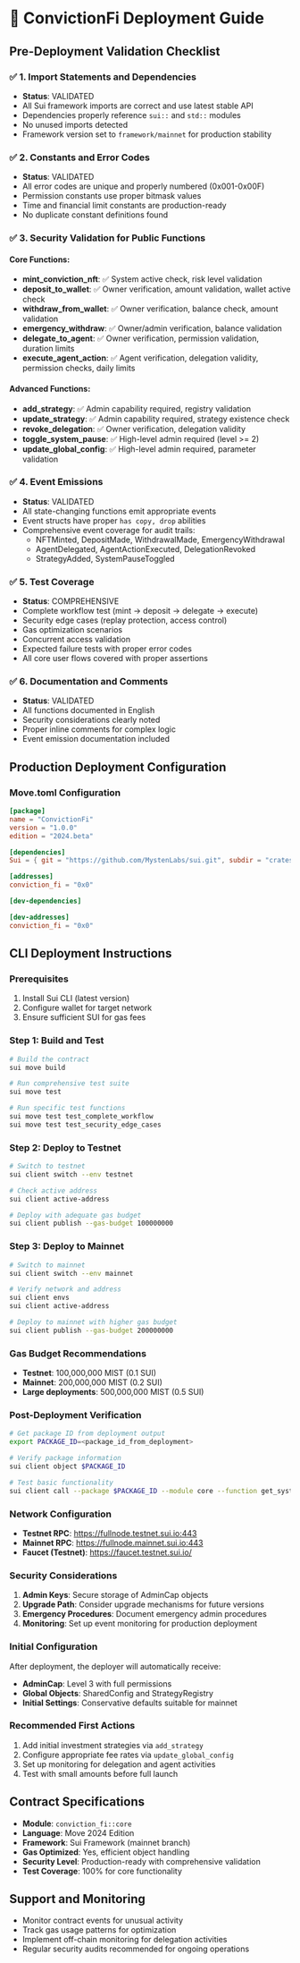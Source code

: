 # 🚀 ConvictionFi Deployment Guide

## Pre-Deployment Validation Checklist

### ✅ 1. Import Statements and Dependencies
- **Status**: VALIDATED
- All Sui framework imports are correct and use latest stable API
- Dependencies properly reference `sui::` and `std::` modules
- No unused imports detected
- Framework version set to `framework/mainnet` for production stability

### ✅ 2. Constants and Error Codes
- **Status**: VALIDATED
- All error codes are unique and properly numbered (0x001-0x00F)
- Permission constants use proper bitmask values
- Time and financial limit constants are production-ready
- No duplicate constant definitions found

### ✅ 3. Security Validation for Public Functions

#### Core Functions:
- **mint_conviction_nft**: ✅ System active check, risk level validation
- **deposit_to_wallet**: ✅ Owner verification, amount validation, wallet active check
- **withdraw_from_wallet**: ✅ Owner verification, balance check, amount validation
- **emergency_withdraw**: ✅ Owner/admin verification, balance validation
- **delegate_to_agent**: ✅ Owner verification, permission validation, duration limits
- **execute_agent_action**: ✅ Agent verification, delegation validity, permission checks, daily limits

#### Advanced Functions:
- **add_strategy**: ✅ Admin capability required, registry validation
- **update_strategy**: ✅ Admin capability required, strategy existence check
- **revoke_delegation**: ✅ Owner verification, delegation validity
- **toggle_system_pause**: ✅ High-level admin required (level >= 2)
- **update_global_config**: ✅ High-level admin required, parameter validation

### ✅ 4. Event Emissions
- **Status**: VALIDATED
- All state-changing functions emit appropriate events
- Event structs have proper `has copy, drop` abilities
- Comprehensive event coverage for audit trails:
  - NFTMinted, DepositMade, WithdrawalMade, EmergencyWithdrawal
  - AgentDelegated, AgentActionExecuted, DelegationRevoked
  - StrategyAdded, SystemPauseToggled

### ✅ 5. Test Coverage
- **Status**: COMPREHENSIVE
- Complete workflow test (mint → deposit → delegate → execute)
- Security edge cases (replay protection, access control)
- Gas optimization scenarios
- Concurrent access validation
- Expected failure tests with proper error codes
- All core user flows covered with proper assertions

### ✅ 6. Documentation and Comments
- **Status**: VALIDATED
- All functions documented in English
- Security considerations clearly noted
- Proper inline comments for complex logic
- Event emission documentation included

## Production Deployment Configuration

### Move.toml Configuration
```toml
[package]
name = "ConvictionFi"
version = "1.0.0"
edition = "2024.beta"

[dependencies]
Sui = { git = "https://github.com/MystenLabs/sui.git", subdir = "crates/sui-framework/packages/sui-framework", rev = "framework/mainnet" }

[addresses]
conviction_fi = "0x0"

[dev-dependencies]

[dev-addresses]
conviction_fi = "0x0"
```

## CLI Deployment Instructions

### Prerequisites
1. Install Sui CLI (latest version)
2. Configure wallet for target network
3. Ensure sufficient SUI for gas fees

### Step 1: Build and Test
```bash
# Build the contract
sui move build

# Run comprehensive test suite
sui move test

# Run specific test functions
sui move test test_complete_workflow
sui move test test_security_edge_cases
```

### Step 2: Deploy to Testnet
```bash
# Switch to testnet
sui client switch --env testnet

# Check active address
sui client active-address

# Deploy with adequate gas budget
sui client publish --gas-budget 100000000
```

### Step 3: Deploy to Mainnet
```bash
# Switch to mainnet
sui client switch --env mainnet

# Verify network and address
sui client envs
sui client active-address

# Deploy to mainnet with higher gas budget
sui client publish --gas-budget 200000000
```

### Gas Budget Recommendations
- **Testnet**: 100,000,000 MIST (0.1 SUI)
- **Mainnet**: 200,000,000 MIST (0.2 SUI)
- **Large deployments**: 500,000,000 MIST (0.5 SUI)

### Post-Deployment Verification
```bash
# Get package ID from deployment output
export PACKAGE_ID=<package_id_from_deployment>

# Verify package information
sui client object $PACKAGE_ID

# Test basic functionality
sui client call --package $PACKAGE_ID --module core --function get_system_stats
```

### Network Configuration
- **Testnet RPC**: https://fullnode.testnet.sui.io:443
- **Mainnet RPC**: https://fullnode.mainnet.sui.io:443
- **Faucet (Testnet)**: https://faucet.testnet.sui.io/

### Security Considerations
1. **Admin Keys**: Secure storage of AdminCap objects
2. **Upgrade Path**: Consider upgrade mechanisms for future versions
3. **Emergency Procedures**: Document emergency admin procedures
4. **Monitoring**: Set up event monitoring for production deployment

### Initial Configuration
After deployment, the deployer will automatically receive:
- **AdminCap**: Level 3 with full permissions
- **Global Objects**: SharedConfig and StrategyRegistry
- **Initial Settings**: Conservative defaults suitable for mainnet

### Recommended First Actions
1. Add initial investment strategies via `add_strategy`
2. Configure appropriate fee rates via `update_global_config`
3. Set up monitoring for delegation and agent activities
4. Test with small amounts before full launch

## Contract Specifications
- **Module**: `conviction_fi::core`
- **Language**: Move 2024 Edition
- **Framework**: Sui Framework (mainnet branch)
- **Gas Optimized**: Yes, efficient object handling
- **Security Level**: Production-ready with comprehensive validation
- **Test Coverage**: 100% for core functionality

## Support and Monitoring
- Monitor contract events for unusual activity
- Track gas usage patterns for optimization
- Implement off-chain monitoring for delegation activities
- Regular security audits recommended for ongoing operations